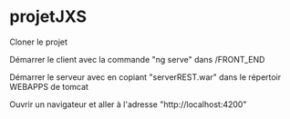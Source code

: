 # projetJXS

Cloner le projet

Démarrer le client avec la commande "ng serve" dans /FRONT_END

Démarrer le serveur avec en copiant "serverREST.war" dans le répertoir WEBAPPS de tomcat

Ouvrir un navigateur et aller à l'adresse "http://localhost:4200"

